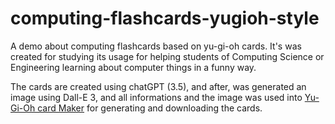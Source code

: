 # computing-flashcards-yugioh-style
A demo about computing flashcards based on yu-gi-oh cards. It's was created for studying its usage for helping students of Computing Science or Engineering learning about computer things in a funny way.


The cards are created using chatGPT (3.5), and after, was generated an image using Dall-E 3, and all informations and the image was used into [Yu-Gi-Oh card Maker](https://www.cardmaker.net/yugioh/) for generating and downloading the cards.


